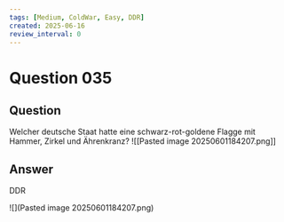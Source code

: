 ```yaml
---
tags: [Medium, ColdWar, Easy, DDR]
created: 2025-06-16
review_interval: 0
---
```


# Question 035

## Question

Welcher deutsche Staat hatte eine schwarz-rot-goldene Flagge mit Hammer, Zirkel und Ährenkranz?
![[Pasted image 20250601184207.png]]

## Answer

DDR

![](Pasted image 20250601184207.png)
